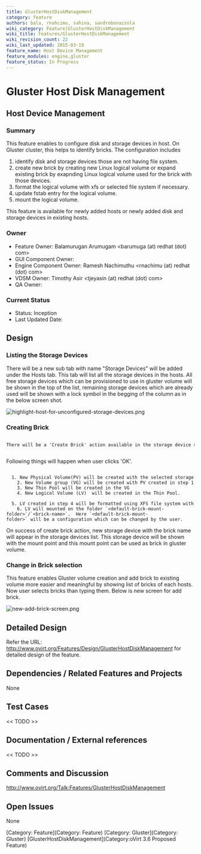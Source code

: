 ```yaml
---
title: GlusterHostDiskManagement
category: feature
authors: bala, rnahcimu, sahina, sandrobonazzola
wiki_category: Feature|GlusterHostDiskManagement
wiki_title: Features/GlusterHostDiskManagement
wiki_revision_count: 22
wiki_last_updated: 2015-03-19
feature_name: Host Device Management
feature_modules: engine,gluster
feature_status: In Progress
---
```


# Gluster Host Disk Management

## Host Device Management

### Summary

This feature enables to configure disk and storage devices in host. On Gluster cluster, this helps to identify bricks. The configuration includes

1.  identify disk and storage devices those are not having file system.
2.  create new brick by creating new Linux logical volume or expand existing brick by exapnding Linux logical volume used for the brick with those devices.
3.  format the logical volume with xfs or selected file system if necessary.
4.  update fstab entry for the logical volume.
5.  mount the logical volume.

This feature is available for newly added hosts or newly added disk and storage devices in existing hosts.

### Owner

*   Feature Owner: Balamurugan Arumugam <barumuga (at) redhat (dot) com>
*   GUI Component Owner:
*   Engine Component Owner: Ramesh Nachimuthu <rnachimu (at) redhat (dot) com>
*   VDSM Owner: Timothy Asir <tjeyasin (at) redhat (dot) com>
*   QA Owner:

### Current Status

*   Status: Inception
*   Last Updated Date:

## Design

### Listing the Storage Devices

There will be a new sub tab with name "Storage Devices" will be added under the Hosts tab. This tab will list all the storage devices in the hosts. All free storage devices which can be provisioned to use in gluster volume will be shown in the top of the list, remaining storage devices which are already used will be shown with a lock symbol in the begging of the column as in the below screen shot.

![](highlight-host-for-unconfigured-storage-devices.png "highlight-host-for-unconfigured-storage-devices.png")

### Creating Brick

      There will be a 'Create Brick' action available in the storage device sub to create bricks. This opens the following pop up so that user can choose the storage device with which he wants to create Brick. 

<image>

Following things will happen when user clicks 'OK'.

        1. New Physical Volume(PV) will be created with the selected storage
        2. New Volume group (VG) will be created with PV created in step 1
        3. New Thin Pool will be created in the VG 
        4. New Logical Volume (LV)  will be created in the Thin Pool.
        5. LV created in step 4 will be formatted using XFS file system with the required performance configurations
        6. LV will mounted on the folder `<default-brick-mount-folder>`/`<brick-name>`.  Here `<default-brick-mount-folder>` will be a configuration which can be changed by the user.

On success of create brick action, new storage device with the brick name will appear in the storage devices list. This storage device will be shown with the mount point and this mount point can be used as brick in gluster volume.

### Change in Brick selection

This feature enables Gluster volume creation and add brick to existing volume more easier and meaningful by showing list of bricks of each hosts. Now user selects bricks than typing them. Below is new screen for add brick.

![](new-add-brick-screen.png "new-add-brick-screen.png")

## Detailed Design

Refer the URL: <http://www.ovirt.org/Features/Design/GlusterHostDiskManagement> for detailed design of the feature.

## Dependencies / Related Features and Projects

None

## Test Cases

<< TODO >>

## Documentation / External references

<< TODO >>

## Comments and Discussion

<http://www.ovirt.org/Talk:Features/GlusterHostDiskManagement>

## Open Issues

None

[Category: Feature](Category: Feature) [Category: Gluster](Category: Gluster) [GlusterHostDiskManagement](Category:oVirt 3.6 Proposed Feature)
